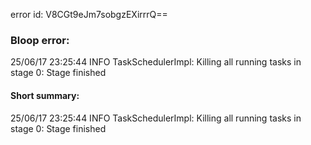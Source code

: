 error id: V8CGt9eJm7sobgzEXirrrQ==
### Bloop error:

25/06/17 23:25:44 INFO TaskSchedulerImpl: Killing all running tasks in stage 0: Stage finished
#### Short summary: 

25/06/17 23:25:44 INFO TaskSchedulerImpl: Killing all running tasks in stage 0: Stage finished